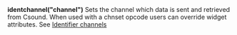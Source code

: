 <a name="identchannel"><h3 style="padding-top: 40px; margin-top: 40px;"></h3></a>
**identchannel("channel")**
Sets the channel which data is sent and retrieved from Csound. When used with a chnset opcode users can override widget attributes. See [Identifier channels](./identchannels.mdl)